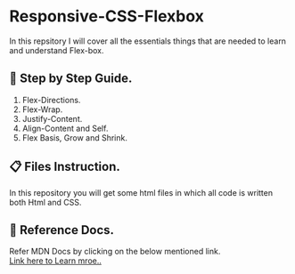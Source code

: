 # Responsive-CSS-Flexbox
In this repsitory I will cover all the essentials things that are needed to learn and understand Flex-box.

## 🧞 Step by Step Guide.
1. Flex-Directions.
2. Flex-Wrap.
3. Justify-Content.
4. Align-Content and Self.
5. Flex Basis, Grow and Shrink.

## 📋 Files Instruction.
In this repository you will get some html files in which all code is written both Html and CSS.

## 🚀 Reference Docs.
Refer MDN Docs by clicking on the below mentioned link. <br>
<a href="https://developer.mozilla.org/en-US/docs/Learn/CSS/CSS_layout/Flexbox">Link here to Learn mroe..</a>
